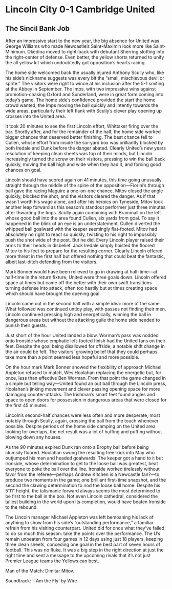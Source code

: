 # Lincoln City 0-1 Cambridge United
## The Sincil Bank Job
After an impressive start to the new year, the big absence for United was George Williams who made Newcastle’s Saint-Maximin look more like Saint-Minimum. Okedina moved to right-back with debutant Sherring slotting into the right-center of defense. Even better, the yellow shorts returned to unify the all yellow kit which undoubtedly got opposition’s hearts racing.

The home side welcomed back the usually injured Anthony Scully who, like his side’s nickname suggests was every bit the “small, mischievous devil or sprite.” The visitors were right to wince at his inclusion after the 5-1 smiting at the Abbey in September. The Imps, with two impressive wins against promotion-chasing Oxford and Sunderland, were in great form coming into today’s game. The home side’s confidence provided the start the home crowd wanted, the Imps moving the ball quickly and intently towards the wide areas, particularly their left flank with Scully’s clever play opening up crosses into the United area.

It took 20 minutes to see the first Lincoln effort, Whittaker firing over the bar. Shortly after, and for the remainder of the half, the home side worked bigger chances that deserved better finishing. The best chance fell to Cullen, whose effort from inside the six-yard box was brilliantly blocked by both Iredale and Dunk before the danger abated. Clearly United’s new years resolution of keeping clean sheets was top of their minds, but Lincoln increasingly turned the screw on their visitors, pressing to win the ball back quickly, moving the ball high and wide when they had it, and forcing good chances on goal.

Lincoln should have scored again on 41 minutes, this time going unusually straight through the middle of the spine of the opposition—Fiorini’s through ball gave the racing Maguire a one-on-one chance. Mitov closed the angle quickly, blocked the shot, and the visitors cleared the danger. As if that wasn’t worth his wage alone, and after his heroics on Tyneside, Mitov took another leap forward as this season’s standout performer just three minutes after thwarting the Imps. Scully again combining with Brammall on the left whose good ball into the area found Cullen, six yards from goal. To say it happened in the blink of an eye is an understatement. Cullen diverted the whipped ball goalward with the keeper seemingly flat-footed. Mitov had absolutely no right to react so quickly, twisting to his right to impossibly push the shot wide of the post. But he did. Every Lincoln player raised their arms to their heads in disbelief. Jack Iredale simply hoisted the floored Mitov to his feet to prepare for the resulting corner. Clearly Lincoln offered more threat in the first half but offered nothing that could beat the fantastic, albeit last-ditch defending from the visitors.

Mark Bonner would have been relieved to go in drawing at half-time—at half-time in the return fixture, United were three goals down. Lincoln offered space at times but came off the better with their own swift transitions turning defense into attack, often too hastily but at times creating space which should have brought the opening goal.

Lincoln came out in the second half with a simple idea: more of the same. What followed was continued untidy play, with passes not finding their men. Lincoln continued pressing high and energetically, winning the ball in dangerous areas but without the attacking guile the home side needed to punish their guests.

Just short of the hour United landed a blow. Worman’s pass was nodded onto Ironside whose emphatic left-footed finish had the United fans on their feet. Despite the goal being disallowed for offside, a notable shift change in the air could be felt. The visitors’ growing belief that they could perhaps take more than a point seemed less hopeful and more possible.

On the hour mark Mark Bonner showed the flexibility of approach Michael Appleton refused to match, Wes Hoolahan replacing the energetic but, for once, less than effective Ben Worman. From that point the game changed in a simple but telling way—United found an out ball through the Lincoln press, Hoolahan’s jinking movement and clever passing opening space for more damaging counter-attacks. The Irishman’s smart feet found angles and space to open doors for possession in dangerous areas that were closed for the first 45 minutes.

Lincoln’s second-half chances were less often and more desperate, most notably through Scully, again, crossing the ball from the touch whenever possible. Despite periods of the home side camping on the United area looking for overlaps, the net result was a lot of huffing and puffing without blowing down any houses.

As the 90 minutes expired Dunk ran onto a Brophy ball before being clumsily floored. Hoolahan swung the resulting free-kick into May who outjumped his man and headed goalwards. The keeper got a hand to it but Ironside, whose determination to get to the loose ball was greatest, beat everyone to poke the ball over the line. Ironside worked tirelessly without favor from the referee—perhaps Andrew Kitchen is a Newcastle fan?—to produce two moments in the game; one brilliant first-time snapshot, and the second the clawing determination to nod the loose ball home. Despite his 5’11” height, the talismanic forward always seems the most determined to be first to the ball in the box. Not even Lincoln cathedral, considered the tallest building in the world upon its completion, would have beaten Ironside to the rebound.

The Lincoln manager Michael Appleton was left bemoaning his lack of anything to show from his side’s “outstanding performance,” a familiar refrain from his visiting counterpart. United did for once what they’ve failed to do so much this season: take the points over the performance. The U’s remain unbeaten from four games in 12 days using just 18 players, keeping three clean sheets, conceding one goal in the best part of seven hours of football. This was no fluke. It was a big step in the right direction at just the right time and sent a message to the upcoming rivals that it’s not just Premier League teams the Yellows can best.

Man of the Match: Dimitar Mitov.

Soundtrack: ‘I Am the Fly’ by Wire
